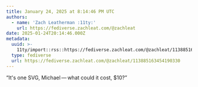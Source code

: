 ```yaml
---
title: January 24, 2025 at 8:14:46 PM UTC
authors:
  - name: 'Zach Leatherman :11ty:'
    url: https://fediverse.zachleat.com/@zachleat
date: 2025-01-24T20:14:46.000Z
metadata:
  uuid: >-
    11ty/import::rss::https://fediverse.zachleat.com/@zachleat/113885163454190330
  type: fediverse
  url: https://fediverse.zachleat.com/@zachleat/113885163454190330
---
```

“It's one SVG, Michael — what could it cost, $10?”